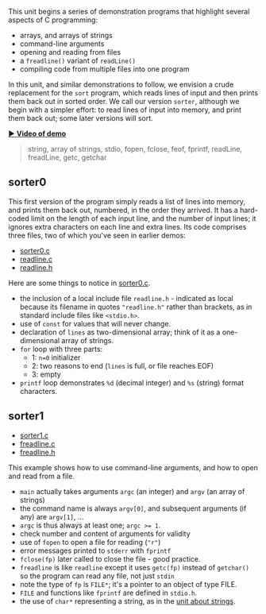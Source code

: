 This unit begins a series of demonstration programs that highlight several aspects of C programming:

-  arrays, and arrays of strings
-  command-line arguments
-  opening and reading from files
-  a `freadline()` variant of `readLine()`
-  compiling code from multiple files into one program

In this unit, and similar demonstrations to follow, we envision a crude replacement for the `sort` program, which reads lines of input and then prints them back out in sorted order.
We call our version `sorter`, although we begin with a simpler effort: to read lines of input into memory, and print them back out; some later versions will sort.

[:arrow_forward: **Video of demo**](https://dartmouth.hosted.panopto.com/Panopto/Pages/Viewer.aspx?id=b5ded04d-15fe-42b7-8600-ad0600135056)

> string, array of strings,
> stdio, fopen, fclose, feof, fprintf, readLine, freadLine, getc, getchar

## sorter0

This first version of the program simply reads a list of lines into memory, and prints them back out, numbered, in the order they arrived.
It has a hard-coded limit on the length of each input line, and the number of input lines; it ignores extra characters on each line and extra lines.
Its code comprises three files, two of which you've seen in earlier demos:

* [sorter0.c](https://github.com/CS50DartmouthFA2025/examples/blob/main/sorter0.c)
* [readline.c](https://github.com/CS50DartmouthFA2025/examples/blob/main/readline.c)
* [readline.h](https://github.com/CS50DartmouthFA2025/examples/blob/main/readline.h)

Here are some things to notice in [sorter0.c](https://github.com/CS50DartmouthFA2025/examples/blob/main/sorter0.c).

* the inclusion of a local include file `readline.h` - indicated as local because its filename in quotes `"readline.h"` rather than brackets, as in standard include files like `<stdio.h>`.
* use of `const` for values that will never change.
* declaration of `lines` as two-dimensional array; think of it as a one-dimensional array of strings.
* `for` loop with three parts:
	* 1: `n=0` initializer
	* 2: two reasons to end (`lines` is full, or file reaches EOF)
	* 3: empty
* `printf` loop demonstrates `%d` (decimal integer) and `%s` (string) format characters.

## sorter1

* [sorter1.c](https://github.com/CS50DartmouthFA2025/examples/blob/main/sorter1.c)
* [freadline.c](https://github.com/CS50DartmouthFA2025/examples/blob/main/freadline.c)
* [freadline.h](https://github.com/CS50DartmouthFA2025/examples/blob/main/freadline.h)

This example shows how to use command-line arguments, and how to open and read from a file.

* `main` actually takes arguments `argc` (an integer) and `argv` (an array of strings)
* the command name is always `argv[0]`, and subsequent arguments (if any) are `argv[1]`, ...
* `argc` is thus always at least one; `argc >= 1`.
* check number and content of arguments for validity
* use of `fopen` to open a file for reading (`"r"`)
* error messages printed to `stderr` with `fprintf`
* `fclose(fp)` later called to close the file - good practice.
* `freadline` is like `readline` except it uses `getc(fp)` instead of `getchar()` so the program can read any file, not just `stdin`
* note the type of `fp` is `FILE*`; it's a pointer to an object of type FILE.
* `FILE` and functions like `fprintf` are defined in `stdio.h`.
* the use of `char*` representing a string, as in the [unit about strings](https://github.com/CS50DartmouthFA2025/home/blob/main/knowledge/units/c-string.md).
